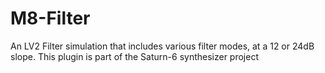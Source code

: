 # M8-Filter
An LV2 Filter simulation that includes various filter modes, at a 12 or 24dB slope. 
This plugin is part of the Saturn-6 synthesizer project
